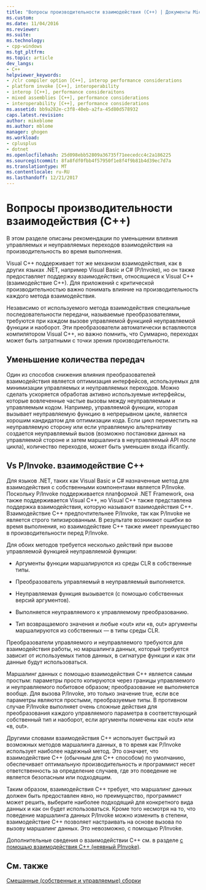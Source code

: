 ```yaml
---
title: "Вопросы производительности взаимодействия (C++) | Документы Microsoft"
ms.custom: 
ms.date: 11/04/2016
ms.reviewer: 
ms.suite: 
ms.technology:
- cpp-windows
ms.tgt_pltfrm: 
ms.topic: article
dev_langs:
- C++
helpviewer_keywords:
- /clr compiler option [C++], interop performance considerations
- platform invoke [C++], interoperability
- interop [C++], performance consideraitons
- mixed assemblies [C++], performance considerations
- interoperability [C++], performance considerations
ms.assetid: bb9a282e-c3f8-40eb-a2fa-45d80d578932
caps.latest.revision: 
author: mikeblome
ms.author: mblome
manager: ghogen
ms.workload:
- cplusplus
- dotnet
ms.openlocfilehash: 25d098ebb52809a36735f71eecedcc4c2a186225
ms.sourcegitcommit: 8fa8fdf0fbb4f57950f1e8f4f9b81b4d39ec7d7a
ms.translationtype: MT
ms.contentlocale: ru-RU
ms.lasthandoff: 12/21/2017
---
```

# <a name="performance-considerations-for-interop-c"></a>Вопросы производительности взаимодействия (C++)
В этом разделе описаны рекомендации по уменьшении влияния управляемых и неуправляемых переходов взаимодействия на производительность во время выполнения.  
  
 Visual C++ поддерживает тот же механизм взаимодействия, как в других языках .NET, например Visual Basic и C# (P/Invoke), но он также предоставляет поддержку взаимодействия, относящиеся к Visual C++ (взаимодействие C++). Для приложений с критической производительностью важно понимать влияние на производительность каждого метода взаимодействия.  
  
 Независимо от используемого метода взаимодействия специальные последовательности передачи, называемые преобразователями, требуются при каждом вызове управляемой функцией неуправляемой функции и наоборот. Эти преобразователи автоматически вставляются компилятором Visual C++, но важно помнить, что Суммарно, переходах может быть затратными с точки зрения производительности.  
  
## <a name="reducing-transitions"></a>Уменьшение количества передач  
 Один из способов снижения влияния преобразователей взаимодействия является оптимизация интерфейсов, используемых для минимизации управляемых и неуправляемых переходов. Можно сделать ускоряется обработав активно используемые интерфейсы, которые вовлеченные частые вызовы между неуправляемым и управляемым кодом. Например, управляемой функции, которая вызывает неуправляемую функцию в непрерывном цикле, является хорошим кандидатом для оптимизации кода. Если цикл переместить на неуправляемую сторону или если управляемую альтернативу создается неуправляемый вызов (возможно постановки данных на управляемой стороне и затем маршалинга в неуправляемый API после цикла), количество переходов, может быть уменьшен входа ificantly.  
  
## <a name="pinvoke-vs-c-interop"></a>Vs P/Invoke. взаимодействие C++  
 Для языков .NET, таких как Visual Basic и C# назначенные метод для взаимодействия с собственными компонентами является P/Invoke. Поскольку P/Invoke поддерживается платформой .NET Framework, она также поддерживается Visual C++, но Visual C++ также представлена поддержка взаимодействия, которую называют взаимодействия C++. Взаимодействие C++ предпочтительнее P/Invoke, так как P/Invoke не является строго типизированным. В результате возникают ошибки во время выполнения, но взаимодействие C++ также имеет преимущество в производительности перед P/Invoke.  
  
 Для обоих методов требуется несколько действий при вызове управляемой функцией неуправляемой функции:  
  
-   Аргументы функции маршалируются из среды CLR в собственные типы.  
  
-   Преобразователь управляемый в неуправляемый выполняется.  
  
-   Неуправляемая функция вызывается (с помощью собственных версий аргументов).  
  
-   Выполняется неуправляемого к управляемому преобразованию.  
  
-   Тип возвращаемого значения и любые «out» или «в, out» аргументы маршалируются из собственных — в типы среды CLR.  
  
 Преобразователи управляемого и неуправляемого требуются для взаимодействия работы, но маршалинга данных, который требуется зависит от используемых типов данных, в сигнатуре функции и как эти данные будут использоваться.  
  
 Маршалинг данных с помощью взаимодействия C++ является самым простым: параметры просто копируются через границы управляемого и неуправляемого побитовое образом; преобразование не выполняется вообще. Для вызова P/Invoke, это только значение true, если все параметры являются простыми, преобразуемые типы. В противном случае P/Invoke выполняет очень сложные действия для преобразования каждого управляемого параметра в соответствующий собственный тип и наоборот, если аргументы помечены как «out» или «в, out».  
  
 Другими словами взаимодействия C++ использует быстрый из возможных методов маршалинга данных, в то время как P/Invoke использует наиболее надежный метод. Это означает, что взаимодействие C++ (обычным для C++ способом) по умолчанию, обеспечивает оптимальную производительность и программист несет ответственность за определение случаев, где это поведение не является безопасным или подходящим.  
  
 Таким образом, взаимодействия C++ требует, что маршалинг данных должен быть предоставлен явно, но преимущество, программист может решить, выберите наиболее подходящий для конкретного вида данных и как он будет использоваться. Кроме того несмотря на то, что поведение маршалинга данных P/Invoke можно изменить в степени, взаимодействие C++ позволяет настраивать на основе вызова по вызову маршалинг данных. Это невозможно, с помощью P/Invoke.  
  
 Дополнительные сведения о взаимодействии C++ см. в разделе [с помощью взаимодействия C++ (неявный PInvoke)](../dotnet/using-cpp-interop-implicit-pinvoke.md).  
  
## <a name="see-also"></a>См. также  
 [Смешанные (собственные и управляемые) сборки](../dotnet/mixed-native-and-managed-assemblies.md)